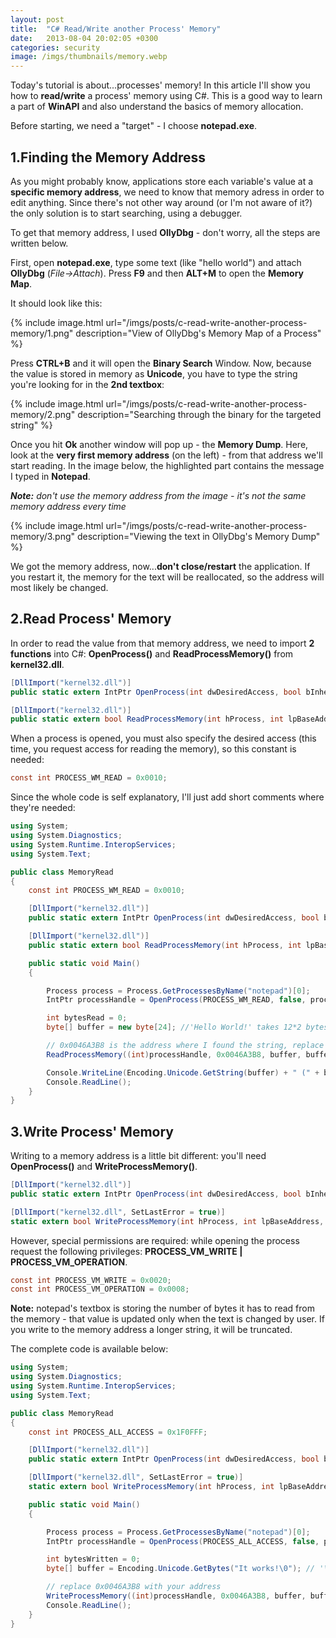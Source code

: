 ```yaml
---
layout: post
title:  "C# Read/Write another Process' Memory"
date:   2013-08-04 20:02:05 +0300
categories: security
image: /imgs/thumbnails/memory.webp
---
```


Today's tutorial is about...processes' memory! In this article I'll show you how to **read/write** a process' memory using C#. This is a good way to learn a part of **WinAPI** and also understand the basics of memory allocation.

Before starting, we need a "target" - I choose **notepad.exe**.

## 1.Finding the Memory Address

As you might probably know, applications store each variable's value at a **specific memory address**, we need to know that memory adress in order to edit anything. Since there's not other way around (or I'm not aware of it?) the only solution is to start searching, using a debugger.

To get that memory address, I used **OllyDbg** - don't worry, all the steps are written below.

First, open **notepad.exe**, type some text (like "hello world") and attach **OllyDbg** (_File->Attach_). Press **F9** and then **ALT+M** to open the **Memory Map**.

It should look like this:

{% include image.html url="/imgs/posts/c-read-write-another-process-memory/1.png" description="View of OllyDbg's Memory Map of a Process" %}

Press **CTRL+B** and it will open the **Binary Search** Window. Now, because the value is stored in memory as **Unicode**, you have to type the string you're looking for in the **2nd textbox**:

{% include image.html url="/imgs/posts/c-read-write-another-process-memory/2.png" description="Searching through the binary for the targeted string" %}

Once you hit **Ok** another window will pop up - the **Memory Dump**. Here, look at the **very first memory address** (on the left) - from that address we'll start reading. In the image below, the highlighted part contains the message I typed in **Notepad**.

_**Note:** don't use the memory address from the image - it's not the same memory address every time_

{% include image.html url="/imgs/posts/c-read-write-another-process-memory/3.png" description="Viewing the text in OllyDbg's Memory Dump" %}

We got the memory address, now...**don't close/restart** the application. If you restart it, the memory for the text will be reallocated, so the address will most likely be changed.

## 2.Read Process' Memory

In order to read the value from that memory address, we need to import **2 functions** into C#: **OpenProcess()** and **ReadProcessMemory()** from **kernel32.dll**.

```csharp
[DllImport("kernel32.dll")]
public static extern IntPtr OpenProcess(int dwDesiredAccess, bool bInheritHandle, int dwProcessId);

[DllImport("kernel32.dll")]
public static extern bool ReadProcessMemory(int hProcess, int lpBaseAddress, byte[] lpBuffer, int dwSize, ref int lpNumberOfBytesRead);
```

When a process is opened, you must also specify the desired access (this time, you request access for reading the memory), so this constant is needed:

```csharp
const int PROCESS_WM_READ = 0x0010;
```

Since the whole code is self explanatory, I'll just add short comments where they're needed:

```csharp
using System;
using System.Diagnostics;
using System.Runtime.InteropServices;
using System.Text;

public class MemoryRead
{
    const int PROCESS_WM_READ = 0x0010;

    [DllImport("kernel32.dll")]
    public static extern IntPtr OpenProcess(int dwDesiredAccess, bool bInheritHandle, int dwProcessId);

    [DllImport("kernel32.dll")]
    public static extern bool ReadProcessMemory(int hProcess, int lpBaseAddress, byte[] lpBuffer, int dwSize, ref int lpNumberOfBytesRead);

    public static void Main()
    {

        Process process = Process.GetProcessesByName("notepad")[0]; 
        IntPtr processHandle = OpenProcess(PROCESS_WM_READ, false, process.Id); 

        int bytesRead = 0;
        byte[] buffer = new byte[24]; //'Hello World!' takes 12*2 bytes because of Unicode 

        // 0x0046A3B8 is the address where I found the string, replace it with what you found
        ReadProcessMemory((int)processHandle, 0x0046A3B8, buffer, buffer.Length, ref bytesRead);

        Console.WriteLine(Encoding.Unicode.GetString(buffer) + " (" + bytesRead.ToString() + "bytes)");
        Console.ReadLine();
    }
}
```

## 3.Write Process' Memory

Writing to a memory address is a little bit different: you'll need **OpenProcess()** and **WriteProcessMemory()**.

```csharp
[DllImport("kernel32.dll")]
public static extern IntPtr OpenProcess(int dwDesiredAccess, bool bInheritHandle, int dwProcessId);

[DllImport("kernel32.dll", SetLastError = true)]
static extern bool WriteProcessMemory(int hProcess, int lpBaseAddress, byte[] lpBuffer, int dwSize, ref int lpNumberOfBytesWritten);
```

However, special permissions are required: while opening the process request the following privileges: **PROCESS_VM_WRITE \| PROCESS_VM_OPERATION**.

```csharp
const int PROCESS_VM_WRITE = 0x0020;
const int PROCESS_VM_OPERATION = 0x0008;
```

**Note:** notepad's textbox is storing the number of bytes it has to read from the memory - that value is updated only when the text is changed by user. If you write to the memory address a longer string, it will be truncated.

The complete code is available below:

```csharp
using System;
using System.Diagnostics;
using System.Runtime.InteropServices;
using System.Text;

public class MemoryRead
{
    const int PROCESS_ALL_ACCESS = 0x1F0FFF;

    [DllImport("kernel32.dll")]
    public static extern IntPtr OpenProcess(int dwDesiredAccess, bool bInheritHandle, int dwProcessId);

    [DllImport("kernel32.dll", SetLastError = true)]
    static extern bool WriteProcessMemory(int hProcess, int lpBaseAddress, byte[] lpBuffer, int dwSize, ref int lpNumberOfBytesWritten);

    public static void Main()
    {

        Process process = Process.GetProcessesByName("notepad")[0];
        IntPtr processHandle = OpenProcess(PROCESS_ALL_ACCESS, false, process.Id); 

        int bytesWritten = 0;
        byte[] buffer = Encoding.Unicode.GetBytes("It works!\0"); // '\0' marks the end of string

        // replace 0x0046A3B8 with your address
        WriteProcessMemory((int)processHandle, 0x0046A3B8, buffer, buffer.Length, ref bytesWritten);
        Console.ReadLine();
    }
}
```